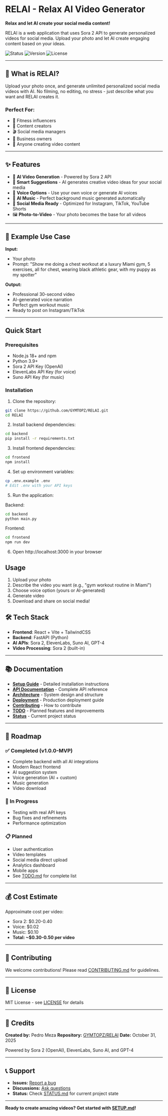 # RELAI - Relax AI Video Generator

**Relax and let AI create your social media content!**

RELAI is a web application that uses Sora 2 API to generate personalized videos for social media. Upload your photo and let AI create engaging content based on your ideas.

![Status](https://img.shields.io/badge/status-MVP%20Complete-success)
![Version](https://img.shields.io/badge/version-1.0.0--MVP-blue)
![License](https://img.shields.io/badge/license-MIT-green)

---

## 🎯 What is RELAI?

Upload your photo once, and generate unlimited personalized social media videos with AI. No filming, no editing, no stress - just describe what you want and RELAI creates it.

### Perfect For:
- 💪 Fitness influencers
- 📱 Content creators
- 🎬 Social media managers
- 🏢 Business owners
- 🎨 Anyone creating video content

---

## ✨ Features

- 🎥 **AI Video Generation** - Powered by Sora 2 API
- 🤖 **Smart Suggestions** - AI generates creative video ideas for your social media
- 🎤 **Voice Options** - Use your own voice or generate AI voices
- 🎵 **AI Music** - Perfect background music generated automatically
- 📱 **Social Media Ready** - Optimized for Instagram, TikTok, YouTube Shorts
- 🖼️ **Photo-to-Video** - Your photo becomes the base for all videos

---

## 📸 Example Use Case

**Input:**
- Your photo
- Prompt: "Show me doing a chest workout at a luxury Miami gym, 5 exercises, all for chest, wearing black athletic gear, with my puppy as my spotter"

**Output:**
- Professional 30-second video
- AI-generated voice narration
- Perfect gym workout music
- Ready to post on Instagram/TikTok

---

## Quick Start

### Prerequisites

- Node.js 18+ and npm
- Python 3.9+
- Sora 2 API Key (OpenAI)
- ElevenLabs API Key (for voice)
- Suno API Key (for music)

### Installation

1. Clone the repository:
```bash
git clone https://github.com/GYMTOPZ/RELAI.git
cd RELAI
```

2. Install backend dependencies:
```bash
cd backend
pip install -r requirements.txt
```

3. Install frontend dependencies:
```bash
cd frontend
npm install
```

4. Set up environment variables:
```bash
cp .env.example .env
# Edit .env with your API keys
```

5. Run the application:

Backend:
```bash
cd backend
python main.py
```

Frontend:
```bash
cd frontend
npm run dev
```

6. Open http://localhost:3000 in your browser

## Usage

1. Upload your photo
2. Describe the video you want (e.g., "gym workout routine in Miami")
3. Choose voice option (yours or AI-generated)
4. Generate video
5. Download and share on social media!

## 🛠️ Tech Stack

- **Frontend**: React + Vite + TailwindCSS
- **Backend**: FastAPI (Python)
- **AI APIs**: Sora 2, ElevenLabs, Suno AI, GPT-4
- **Video Processing**: Sora 2 (built-in)

---

## 📚 Documentation

- **[Setup Guide](SETUP.md)** - Detailed installation instructions
- **[API Documentation](docs/API_DOCUMENTATION.md)** - Complete API reference
- **[Architecture](docs/ARCHITECTURE.md)** - System design and structure
- **[Deployment](docs/DEPLOYMENT.md)** - Production deployment guide
- **[Contributing](CONTRIBUTING.md)** - How to contribute
- **[TODO](TODO.md)** - Planned features and improvements
- **[Status](STATUS.md)** - Current project status

---

## 🚀 Roadmap

### ✅ Completed (v1.0.0-MVP)
- Complete backend with all AI integrations
- Modern React frontend
- AI suggestion system
- Voice generation (AI + custom)
- Music generation
- Video download

### 🔄 In Progress
- Testing with real API keys
- Bug fixes and refinements
- Performance optimization

### 📋 Planned
- User authentication
- Video templates
- Social media direct upload
- Analytics dashboard
- Mobile apps
- See [TODO.md](TODO.md) for complete list

---

## 💰 Cost Estimate

Approximate cost per video:
- Sora 2: $0.20-0.40
- Voice: $0.02
- Music: $0.10
- **Total: ~$0.30-0.50 per video**

---

## 🤝 Contributing

We welcome contributions! Please read [CONTRIBUTING.md](CONTRIBUTING.md) for guidelines.

---

## 📄 License

MIT License - see [LICENSE](LICENSE) for details

---

## 🙏 Credits

**Created by:** Pedro Meza
**Repository:** [GYMTOPZ/RELAI](https://github.com/GYMTOPZ/RELAI)
**Date:** October 31, 2025

Powered by Sora 2 (OpenAI), ElevenLabs, Suno AI, and GPT-4

---

## 📞 Support

- **Issues:** [Report a bug](https://github.com/GYMTOPZ/RELAI/issues)
- **Discussions:** [Ask questions](https://github.com/GYMTOPZ/RELAI/discussions)
- **Status:** Check [STATUS.md](STATUS.md) for current project state

---

**Ready to create amazing videos? Get started with [SETUP.md](SETUP.md)!**
